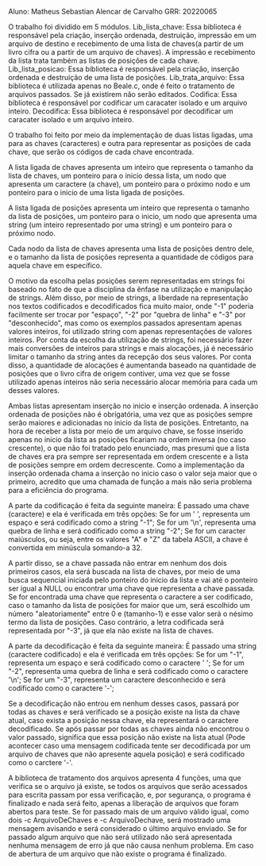 Aluno: Matheus Sebastian Alencar de Carvalho
GRR: 20220065


O trabalho foi dividido em 5 módulos. 
Lib_lista_chave: Essa biblioteca é responsável pela criação, inserção ordenada, destruição, impressão em um arquivo de destino e recebimento de uma lista de chaves(a partir de um livro cifra ou a partir de um arquivo de chaves). A impressão e recebimento da lista trata também as listas de posições de cada chave.
Lib_lista_posicao:  Essa biblioteca é responsável pela criação, inserção ordenada e destruição de uma lista de posições. 
Lib_trata_arquivo: Essa biblioteca é utilizada apenas no Beale.c, onde é feito o tratamento de arquivos passados. Se já existirem não serão editados.
Codifica: Essa biblioteca é responsável por codificar um caracater isolado e um arquivo inteiro.
Decodifica: Essa biblioteca é responsável por decodificar um caracater isolado e um arquivo inteiro.
 


O trabalho foi feito por meio da implementação de duas listas ligadas, uma para as chaves (caracteres) e outra para representar as posições de cada chave, que serão os códigos de cada chave encontrada.

A lista ligada de chaves apresenta um inteiro que representa o tamanho da lista de chaves, um ponteiro para o inicio dessa lista, um nodo que apresenta um caractere (a chave), um ponteiro para o próximo nodo e um ponteiro para o inicio de uma lista ligada de posições.

A lista ligada de posições apresenta um inteiro que representa o tamanho da lista de posições, um ponteiro para o inicio, um nodo que apresenta uma string (um inteiro representado por uma string) e um ponteiro para o próximo nodo.

Cada nodo da lista de chaves apresenta uma lista de posições dentro dele, e o tamanho da lista de posições representa a quantidade de códigos para aquela chave em específico.

O motivo da escolha pelas posições serem representadas em strings foi baseado no fato de que a disciplina da ênfase na utilização e manipulação de strings. Além disso, por meio de strings, a liberdade na representação nos textos codificados e decodificados fica muito maior, onde "-1" poderia facilmente ser trocar por "espaço", "-2" por "quebra de linha" e "-3" por "desconhecido", mas como os exemplos passados apresentam apenas valores inteiros, foi utilizado string com apenas representações de valores inteiros. Por conta da escolha da utilização de strings, foi necessário fazer mais conversões de inteiros para strings e mais alocações, já é necessário limitar o tamanho da string antes da recepção dos seus valores. Por conta disso, a quantidade de alocações é aumentanda baseado na quantidade de posições que o livro cifra de origem contiver, uma vez que se fosse utilizado apenas inteiros não seria necessário alocar memória para cada um desses valores.

Ambas listas apresentam inserção no inicio e inserção ordenada. A inserção ordenada de posições não é obrigatória, uma vez que as posições sempre serão maiores e adicionadas no inicio da lista de posições. Entretanto, na hora de receber a lista por meio de um arquivo chave, se fosse inserido apenas no inicio da lista as posições ficariam na ordem inversa (no caso crescente), o que não foi tratado pelo enunciado, mas presumi que a lista de chaves era pra sempre ser representada em ordem crescente e a lista de posições sempre em ordem decrescente. Como a implementação da inserção ordenada chama a inserção no inicio caso o valor seja maior que o primeiro, acredito que uma chamada de função a mais não seria problema para a eficiência do programa.


A parte da codificação é feita da seguinte maneira: É passado uma chave (caractere) e ela é verificada em três opções:
Se for um ' ', representa um espaço e será codificado como a string "-1";
Se for um '\n', representa uma quebra de linha e será codificado como a string "-2";
Se for um caracter maiúsculos, ou seja, entre os valores "A" e "Z" da tabela ASCII, a chave é convertida em minúscula somando-a 32.

A partir disso, se a chave passada não entrar em nenhum dos dois primeiros casos, ela será buscada na lista de chaves, por meio de uma busca sequencial iniciada pelo ponteiro do inicio da lista e vai até o ponteiro ser igual a NULL ou encontrar uma chave que representa a chave passada.
Se for encontrada uma chave que representa o caractere a ser codificado, caso o tamanho da lista de posições for maior que um, será escolhido um número "aleatoriamente" entre 0 e (tamanho-1) e esse valor será o nésimo termo da lista de posições. Caso contrário, a letra codificada será representada por "-3", já que ela não existe na lista de chaves. 


A parte da decodificação é feita da seguinte maneira: É passado uma string (caractere codificado) e ela é verificada em três opções:
Se for um "-1", representa um espaço e será codificado como o caractere ' ';
Se for um "-2", representa uma quebra de linha e será codificado como o caractere '\n';
Se for um "-3", representa um caractere desconhecido e será codificado como o caractere '-';

Se a decodificação não entrou em nenhum desses casos, passará por todas as chaves e será verificado se a posição existe na lista da chave atual, caso exista a posição nessa chave, ela representará o caractere decodificado. Se após passar por todas as chaves ainda não encontrou o valor passado, significa que essa posição não existe na lista atual (Pode acontecer caso uma mensagem codificada tente ser decodificada por um arquivo de chaves que não apresente aquela posição) e será codificado como o carctere '-'.


A biblioteca de tratamento dos arquivos apresenta 4 funções, uma que verifica se o arquivo já existe, se todos os arquivos que serão acessados para escrita passam por essa verificação, e, por segurança, o programa é finalizado e nada será feito, apenas a liberação de arquivos que foram abertos para teste. Se for passado mais de um arquivo válido igual, como dois -c ArquivoDeChaves e -c ArquivoDechave, será mostrado uma mensagem avisando e será considerado o último arquivo enviado. Se for passado algum arquivo que não será utilizado não será apresentada nenhuma mensagem de erro já que não causa nenhum problema.
Em caso de abertura de um arquivo que não existe o programa é finalizado.

